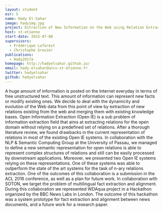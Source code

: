 ```yaml
---
layout: student
esr: 5
name: Hady El-Sahar
image: hadyimg.jpg
project: Extraction of New Information on the Web using Relation Extraction and Discovery
host: st-etienne
start-date: 2015-07-08
supervisors:
  - Frédérique Laforest
  - Christophe Gravier
publications:
  - Hady2017a
homepage: http://hadyelsahar.github.io/
email: hady.elsahar@univ-st-etienne.fr
twitter: hadyelsahar
github: hadyelsahar
---
```

A huge amount of information is posted on the Internet everyday in terms of free unstructured text. This amount of information can represent new facts or modify existing ones. We decide to deal with the dynamicity and evolution of the Web data from this point of view by extraction of new relations existing from the web and merging them with existing knowledge bases. Open  Information  Extraction (Open IE) is a sub problem of information extraction field that aims at extracting relations for the open domain without relying on a predefined set of relations. After a thorough literature review, we found drawbacks in the current representation of relations in most of the existing Open IE systems. In collaboration with the NLP & Semantic Computing Group at the University of Passau, we managed to define a new semantic representation for open relations is able to represent complex structures  of  relations and still  can  be  easily processed by downstream applications. Moreover, we presented two Open IE systems relying on these representations. One of these systems was able to outperform the state of the art systems for the task of n-ary relations extraction. One of the outcomes of this collaboration is a submission in the ACL 2016 conference, as well as a plan for future work. In collaboration with SOTON, we target the problem of multilingual fact extraction and alignment. During this collaboration we represented WDAqua project in a Hackathon organized by the BBC News Labs in London. The outcome of this hackathon was a system prototype for fact extraction and alignment between news documents, and a future work for a research paper.
